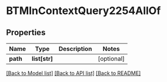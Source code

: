 # BTMInContextQuery2254AllOf

## Properties
Name | Type | Description | Notes
------------ | ------------- | ------------- | -------------
**path** | **list[str]** |  | [optional] 

[[Back to Model list]](../README.md#documentation-for-models) [[Back to API list]](../README.md#documentation-for-api-endpoints) [[Back to README]](../README.md)


